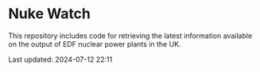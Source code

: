 # Nuke Watch

This repository includes code for retrieving the latest information available on the output of EDF nuclear power plants in the UK.

Last updated: 2024-07-12 22:11